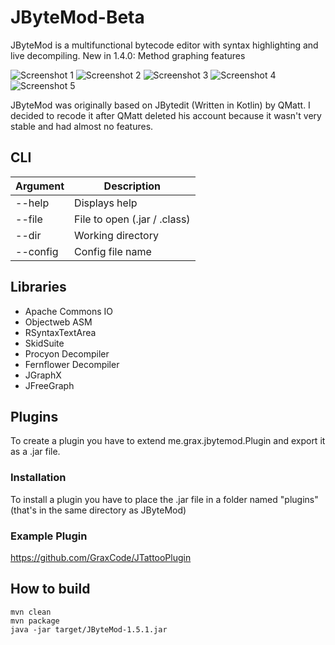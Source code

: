 # JByteMod-Beta
JByteMod is a multifunctional bytecode editor with syntax highlighting and live decompiling.
New in 1.4.0: Method graphing features

![Screenshot 1](https://i.imgur.com/9RUqMYC.png)
![Screenshot 2](https://i.imgur.com/Cjj1Dh0.png)
![Screenshot 3](https://i.imgur.com/0x21dMo.png)
![Screenshot 4](https://i.imgur.com/NdWIxqd.png)
![Screenshot 5](https://i.imgur.com/eSUKCHi.png)

JByteMod was originally based on JBytedit (Written in Kotlin) by QMatt.
I decided to recode it after QMatt deleted his account because it wasn't very stable and had almost no features.

## CLI
| Argument | Description |
| --- | --- |
| --help | Displays help |
| --file | File to open (.jar / .class) |
| --dir | Working directory |
| --config | Config file name |


## Libraries
- Apache Commons IO
- Objectweb ASM
- RSyntaxTextArea
- SkidSuite
- Procyon Decompiler
- Fernflower Decompiler
- JGraphX
- JFreeGraph

## Plugins

To create a plugin you have to extend me.grax.jbytemod.Plugin and export it as a .jar file.

### Installation

To install a plugin you have to place the .jar file in a folder named "plugins" (that's in the same directory as JByteMod)

### Example Plugin

https://github.com/GraxCode/JTattooPlugin

## How to build

    mvn clean
    mvn package
    java -jar target/JByteMod-1.5.1.jar
    
